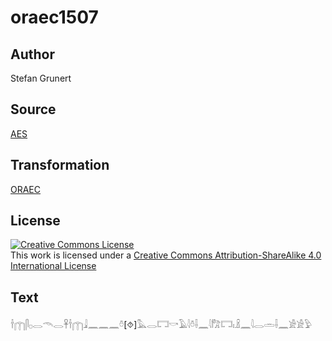# oraec1507

## Author

Stefan Grunert

## Source

[AES](https://github.com/simondschweitzer/aes)

## Transformation

[ORAEC](https://oraec.github.io/)

## License

<a rel="license" href="http://creativecommons.org/licenses/by-sa/4.0/"><img alt="Creative Commons License" style="border-width:0" src="https://i.creativecommons.org/l/by-sa/4.0/88x31.png" /></a><br />This work is licensed under a <a rel="license" href="http://creativecommons.org/licenses/by-sa/4.0/">Creative Commons Attribution-ShareAlike 4.0 International License</a>

## Text

𓌂𓉲𓋴𓊪𓂋𓄭𓂋𓋹𓌂𓉲𓇍𓈖𓈖𓈖𓏊[⯑]𓅓𓂋𓉐𓎡𓄿𓇋𓏊𓌢𓈖𓇋𓀗𓉐𓏤𓏎𓈖𓇋𓂋𓏛𓌢𓈖𓀀𓀀𓅱<br>
